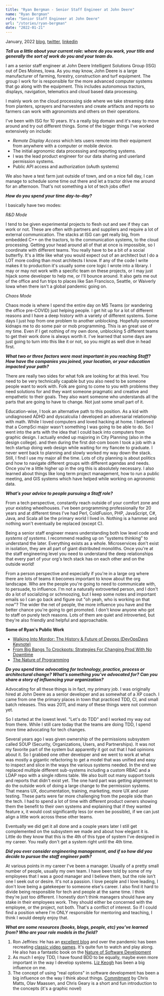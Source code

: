 ```yaml
---
title: "Ryan Bergman - Senior Staff Engineer at John Deere"
name: "Ryan Bergman"
role: "Senior Staff Engineer at John Deere"
url: "/stories/ryan-bergman"
date: "2022-01-21"
---
```


<span class="date">January, 2022</span>
[blog](https://ryber.github.io/),
[twitter](https://twitter.com/ryber),
[linkedin](https://www.linkedin.com/in/ryan-bergman-3665763/)

**_Tell us a little about your current role: where do you work, your title and generally the sort of work do you and your team do._**

I am a senior staff engineer at John Deere Intelligent Solutions Group (ISG) out of Des Moines, Iowa. As you may know, John Deere is a large manufacturer of farming, forestry, construction and turf equipment. The group I work for is responsible for the more advanced computer systems that go along with the equipment. This includes autonomous tractors, displays, navigation, telematics and cloud based data processing.

I mainly work on the cloud processing side where we take streaming data from planters, sprayers and harvesters and create artifacts and reports so farmers can work with agronomists and others on their operations.

I've been with ISG for 10 years. It's a really big domain and it's easy to move around and try out different things. Some of the bigger things I've worked extensively on include:
   * *Remote Display Access* which lets users remote into their equipment from anywhere with a computer or mobile device.
   * The initial agronomic data processing and reporting systems.
   * I was the lead product engineer for our data sharing and userland permission systems.
   * Public API access and authorization (oAuth systems)  

We also have a test farm just outside of town, and on a nice fall day, I can manage to schedule some time out there and let a tractor drive me around for an afternoon. That's not something a lot of tech jobs offer!

**_How do you spend your time day-to-day?_**

I basically have two modes:

*R&amp;D Mode*

I tend to be given experimental projects to flesh out and see if they can work or not. These are often with partners and suppliers and require a lot of external communication. The stacks at ISG can get really big, from embedded C++ on the tractors, to the communication systems, to the cloud processing. Getting your head around all of that at once is impossible, so I coordinate with different teams. You really have to be a bit of a social butterfly. It's a little like what you would expect out of an architect but I do a LOT more coding than most architects I know. If any of the code I write makes it to production it's usually some core logic I wrote into a library. I may or may not work with a specific team on these projects, or I may just hijack some developer to help me, or I'll bounce around. It also gets me out of the office and fun trips to places like San Francisco, Seattle, or Waiverly Iowa when there isn't a global pandemic going on.

*Chaos Mode*

Chaos mode is where I spend the entire day on MS Teams (or wandering the office pre-COVID) just helping people. I get hit up for a lot of different reasons and I have a deep history with a variety of different systems. Some days I just hop from one problem to another unblocking. Hopefully someone kidnaps me to do some pair or mob programming. This is an great use of my time. Even if I get nothing of my own done, unblocking 5 different teams to get their work done is always worth it. I've learned that some days are just going to turn into this like it or not, so you might as well dive in head first. 

**_What two or three factors were most important in you reaching Staff? How have the companies you joined, your location, or your education impacted your path?_**

There are really two sides for what folk are looking for at this level. You need to be very technically capable but you also need to be someone people want to work with. Folk are going to come to you with problems they need solutions for and they want someone pragmatic and creative and empathetic to their goals. They also want someone who understands all the parts that are going to have to change. Not just some small part of it.

Education-wise, I took an alternative path to this position. As a kid with undiagnosed ADHD and dyscalculia I developed an adversarial relationship with math. While I loved computers and loved hacking at home. I believed that a CompSci major wasn't something I was going to be able to do. So I went into the arts with the idea that I could back into computers from graphic design. I actually ended up majoring in City Planning (also in the design college). and then during the first dot-com boom I took a job with a tech startup doing web design while waiting for my fiancée to graduate. I never went back to planning and slowly worked my way down the stack. Still, I find I use my major all the time. Lots of city planning is about politics and how to navigate different groups with different agendas and needs. Once you're a little higher up in the org this is absolutely necessary. I also learned about things like long term project management, how to run a public meeting, and GIS systems which have helped while working on agronomic data.

**_What’s your advice to people pursuing a Staff role?_**

From a tech perspective, constantly reach outside of your comfort zone and your existing wheelhouses. I've been programming professionally for 20 years and at different times I've had Perl, ColdFusion, PHP, JavaScript, C#, Java, and Scala all be the primary world I lived in. Nothing is a hammer and nothing won't eventually be replaced (except C).

Being a senior staff engineer means understanding both low level code and *systems of systems*. I recommend reading up on "systems thinking" to understand the later. Everything exists as a whole. Microservices don't exist in isolation, they are all part of giant distributed monoliths. Once you're at the staff engineering level you need to understand the deep relationships that every part of your org's tech stack has on each other and on the outside world!

From a person perspective and especially if you're in a large org where there are lots of teams it becomes important to know about the org landscape. Who are the people you're going to need to communicate with, to persuade, to influence. I'm not a naturally extroverted person, and I don't do a lot of socializing or schmoozing, but I keep some notes and important emails so I can go back and figure out "oh yeah, who is working on that now"? The wider the net of people, the more influence you have and the better chance you're going to get promoted. I don't know anyone who got to staff on purely tech reasons. Lots of them are quiet and introverted, but they're also friendly and helpful and approachable.


<div class="pull">
<p><strong>Some of Ryan's Public Work</strong></p>
<ul>
<li><a href="https://www.youtube.com/watch?v=k6_xlRUNzF0">Walking Into Mordor: The History &amp; Future of Devops (DevOpsDays Keynote)</a></li>
<li><a href="https://www.youtube.com/watch?v=TGs0YbAR_hs">From Big Bangs To Crockpots: Strategies For Changing Prod With No Downtime</a></li>
<li><a href="https://ryber.github.io/blog/2017/08/24/the-nature-of-programming/">The Nature of Programming</a></li>
</ul>
</div>


**_Do you spend time advocating for technology, practice, process or architectural change? What’s something you’ve advocated for? Can you share a story of influencing your organization?_**

Advocating for all these things is in fact, my primary job. I was originally hired at John Deere as a senior developer and as somewhat of a XP coach. I came from one the primary places in town that practiced TDD, CI, and small batch releases. This was 2011, and many of these things were not common yet. 

So I started at the lowest level. "Let's do TDD" and I worked my way out from there. While I still care today that the teams are doing TDD, I spend more time advocating for tech changes.

Several years ago I was given ownership of the permissions subsystem called SOUP (Security, Organizations, Users, and Partnerships). It was not my favorite part of the system but apparently it got out that I had opinions about it. So I grabbed one other developer and we went to work at what was mostly a gigantic refactoring to get a model that was unified and easy to inspect and slice in the ways the various systems needed. In the end we replaced multiple different sub-systems including a custom RBAC and a LDAP repo with a single rdbms table. We also built out many support tools and reports that didn't exist yet. The one hard part was getting alignment to do the outside work of doing a large change to the permission systems. That means UX, documentation, training, marketing, more UX and user testing. These parts were far more challenging from the people side than the tech. I had to spend a lot of time with different product owners showing them the benefit to their own systems and explaining that if they wanted feature x, it would cost significantly less (or even be possible), if we can just align a little work across these other teams.

Eventually we did get it all done and a couple years later I still get complemented on the subsystem we made and about how elegant it is. Little do they know that this is the 4th of this type of system I've designed in my career. You really don't get a system right until the 4th time.


**_Did you ever consider engineering management, and if so how did you decide to pursue the staff engineer path?_**

At various points in my career I've been a manager. Usually of a pretty small number of people, usually my own team. I have been told by some of my employees that I was a good manager and I believe them, but the role isn't one I seek out or desire. It's not a passion. I love people and I love leading, I don't love being a gatekeeper to someone else's career. I also find it hard to divide being responsible for tech and people at the same time. I think they're just too different. I honestly don't think managers should have any stake in their employees work. They should either be concerned with the employee, or the project, not both. That's a conflict of interest. So if I could find a position where I'm ONLY responsible for mentoring and teaching, I think I would deeply enjoy that. 


**_What are some resources (books, blogs, people, etc) you’ve learned from? Who are your role models in the field?_**

1. Ron Jeffries: He has an <a href="https://www.ronjeffries.com/">excellent blog</a> and over the pandemic has been recreating <a href="https://www.ronjeffries.com/categories/invaders/">classic video games</a>. It's quite fun to watch and play along. He also has a fantastic book on the <a href="https://ronjeffries.com/articles/nature/">Nature of Software Development</a> 
2. As much I enjoy TDD, I have found BDD to be equally, maybe even more important in the way I develop systems. <a href="https://lizkeogh.com/">Liz Keogh</a> has been a big influence on me.
3. The concept of using "real options" in software development has been a big influence on the way I think about things. <a href="https://commitment-thebook.com/">Commitment</a> by Chris Matts, Olav Maassen, and Chris Geary is a short and fun introduction to the concepts (it's a graphic novel)
